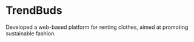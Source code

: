 # TrendBuds
Developed a web-based platform for renting clothes, aimed at promoting sustainable fashion.
